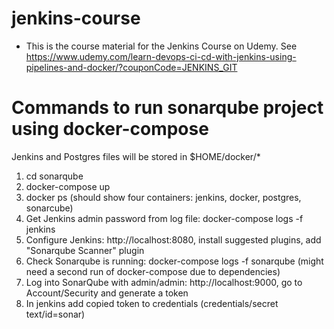 # jenkins-course
* This is the course material for the Jenkins Course on Udemy. See https://www.udemy.com/learn-devops-ci-cd-with-jenkins-using-pipelines-and-docker/?couponCode=JENKINS_GIT


# Commands to run sonarqube project using docker-compose

Jenkins and Postgres files will be stored in $HOME/docker/*

1. cd sonarqube
2. docker-compose up
3. docker ps (should show four containers: jenkins, docker, postgres, sonarcube)
4. Get Jenkins admin password from log file: docker-compose logs -f jenkins
5. Configure Jenkins: http://localhost:8080, install suggested plugins, add "Sonarqube Scanner" plugin
6. Check Sonarqube is running: docker-compose logs -f sonarqube (might need a second run of docker-compose due to dependencies)
7. Log into SonarQube with admin/admin: http://localhost:9000, go to Account/Security and generate a token
8. In jenkins add copied token to credentials (credentials/secret text/id=sonar)
